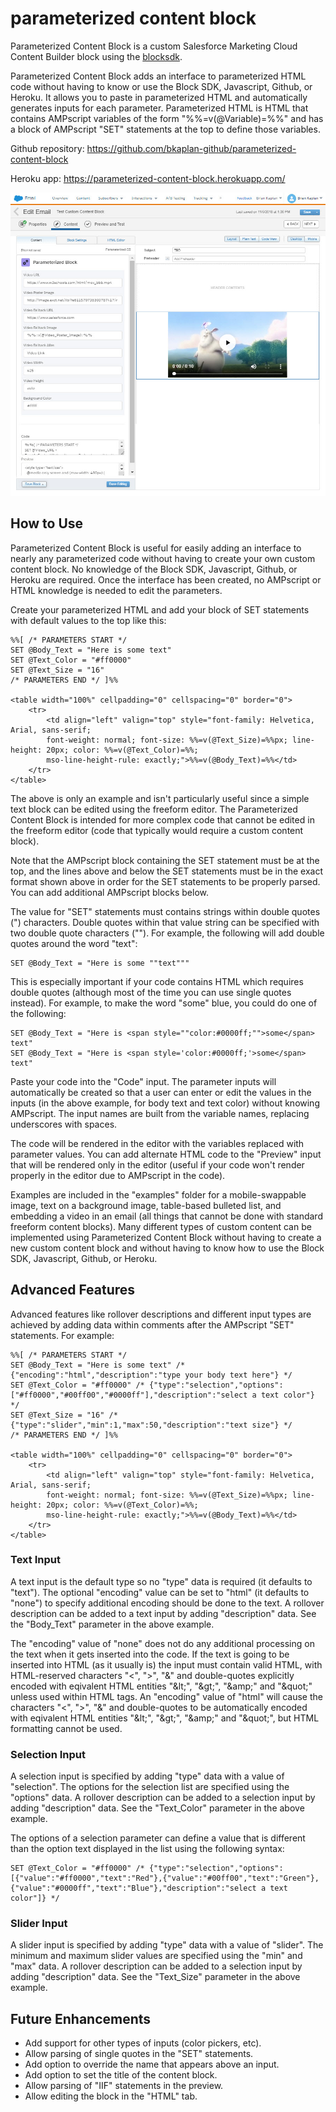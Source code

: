 # parameterized content block
Parameterized Content Block is a custom Salesforce Marketing Cloud Content Builder block using the [blocksdk](https://github.com/salesforce-marketingcloud/blocksdk).

Parameterized Content Block adds an interface to parameterized HTML code without having to know or use the Block SDK, Javascript, Github, or Heroku.  It allows you to paste in parameterized HTML and automatically generates inputs for each parameter. Parameterized HTML is HTML that contains AMPscript variables of the form "%%=v(@Variable)=%%" and has a block of AMPscript "SET" statements at the top to define those variables.

Github repository:  https://github.com/bkaplan-github/parameterized-content-block

Heroku app: https://parameterized-content-block.herokuapp.com/


[![Parameterized Content Block](https://github.com/bkaplan-github/parameterized-content-block/blob/master/ParameterizedCB.jpg)](https://github.com/bkaplan-github/parameterized-content-block)

## How to Use
Parameterized Content Block is useful for easily adding an interface to nearly any parameterized code without having to create your own custom content block. No knowledge of the Block SDK, Javascript, Github, or Heroku are required.  Once the interface has been created, no AMPscript or HTML knowledge is needed to edit the parameters.

Create your parameterized HTML and add your block of SET statements with default values to the top like this:

    %%[ /* PARAMETERS START */
    SET @Body_Text = "Here is some text"
    SET @Text_Color = "#ff0000"
    SET @Text_Size = "16"
    /* PARAMETERS END */ ]%%

    <table width="100%" cellpadding="0" cellspacing="0" border="0">
        <tr>
            <td align="left" valign="top" style="font-family: Helvetica, Arial, sans-serif; 
            font-weight: normal; font-size: %%=v(@Text_Size)=%%px; line-height: 20px; color: %%=v(@Text_Color)=%%; 
            mso-line-height-rule: exactly;">%%=v(@Body_Text)=%%</td>
        </tr>
    </table>

The above is only an example and isn't particularly useful since a simple text block can be edited using the freeform editor.  The Parameterized Content Block is intended for more complex code that cannot be edited in the freeform editor (code that typically would require a custom content block).

Note that the AMPscript block containing the SET statement must be at the top, and the lines above and below the SET statements must be in the exact format shown above in order for the SET statements to be properly parsed. You can add additional AMPscript blocks below.

The value for "SET" statements must contains strings within double quotes (&quot;) characters.  Double quotes within that value string can be specified with two double quote characters (&quot;&quot;).  For example, the following will add double quotes around the word "text":

    SET @Body_Text = "Here is some ""text"""

This is especially important if your code contains HTML which requires double quotes (although most of the time you can use single quotes instead).  For example, to make the word "some" blue, you could do one of the following:

    SET @Body_Text = "Here is <span style=""color:#0000ff;"">some</span> text"
    SET @Body_Text = "Here is <span style='color:#0000ff;'>some</span> text"

Paste your code into the "Code" input. The parameter inputs will automatically be created so that a user can enter or edit the values in the inputs (in the above example, for body text and text color) without knowing AMPscript.  The input names are built from the variable names, replacing underscores with spaces.

The code will be rendered in the editor with the variables replaced with parameter values. You can add alternate HTML code to the "Preview" input that will be rendered only in the editor (useful if your code won't render properly in the editor due to AMPscript in the code).

Examples are included in the "examples" folder for a mobile-swappable image, text on a background image, table-based bulleted list, and embedding a video in an email (all things that cannot be done with standard freeform content blocks).  Many different types of custom content can be implemented using Parameterized Content Block without having to create a new custom content block and without having to know how to use the Block SDK, Javascript, Github, or Heroku.

## Advanced Features
Advanced features like rollover descriptions and different input types are achieved by adding data within comments after the AMPscript "SET" statements.  For example:

    %%[ /* PARAMETERS START */
    SET @Body_Text = "Here is some text" /* {"encoding":"html","description":"type your body text here"} */
    SET @Text_Color = "#ff0000" /* {"type":"selection","options":["#ff0000","#00ff00","#0000ff"],"description":"select a text color"} */
    SET @Text_Size = "16" /* {"type":"slider","min":1,"max":50,"description":"text size"} */
    /* PARAMETERS END */ ]%%

    <table width="100%" cellpadding="0" cellspacing="0" border="0">
        <tr>
            <td align="left" valign="top" style="font-family: Helvetica, Arial, sans-serif; 
            font-weight: normal; font-size: %%=v(@Text_Size)=%%px; line-height: 20px; color: %%=v(@Text_Color)=%%; 
            mso-line-height-rule: exactly;">%%=v(@Body_Text)=%%</td>
        </tr>
    </table>

### Text Input
A text input is the default type so no "type" data is required (it defaults to "text"). The optional "encoding" value can be set to "html" (it defaults to "none") to specify additional encoding should be done to the text.  A rollover description can be added to a text input by adding "description" data. See the "Body_Text" parameter in the above example.

The "encoding" value of "none" does not do any additional processing on the text when it gets inserted into the code.  If the text is going to be inserted into HTML (as it usually is) the input must contain valid HTML, with HTML-reserved characters "&lt;", "&gt;", "&amp;" and double-quotes explicitly encoded with eqivalent HTML entities "&amp;lt;", "&amp;gt;", "&amp;amp;" and "&amp;quot;" unless used within HTML tags.  An "encoding" value of "html" will cause the characters "&lt;", "&gt;", "&amp;" and double-quotes to be automatically encoded with eqivalent HTML entities "&amp;lt;", "&amp;gt;", "&amp;amp;" and "&amp;quot;", but HTML formatting cannot be used.  

### Selection Input
A selection input is specified by adding "type" data with a value of "selection".  The options for the selection list are specified using the "options" data. A rollover description can be added to a selection input by adding "description" data. See the "Text_Color" parameter in the above example.

The options of a selection parameter can define a value that is different than the option text displayed in the list using the following syntax:

    SET @Text_Color = "#ff0000" /* {"type":"selection","options":[{"value":"#ff0000","text":"Red"},{"value":"#00ff00","text":"Green"},{"value":"#0000ff","text":"Blue"},"description":"select a text color"]} */ 

### Slider Input
A slider input is specified by adding "type" data with a value of "slider".  The minimum and maximum slider values are specified using the "min" and "max" data. A rollover description can be added to a selection input by adding "description" data. See the "Text_Size" parameter in the above example.

## Future Enhancements
* Add support for other types of inputs (color pickers, etc).
* Allow parsing of single quotes in the "SET" statements.
* Add option to override the name that appears above an input.
* Add option to set the title of the content block.
* Allow parsing of "IIF" statements in the preview.
* Allow editing the block in the "HTML" tab.

